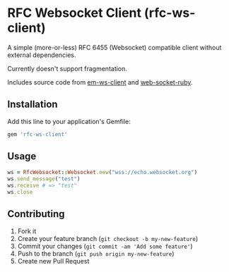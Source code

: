 # RFC Websocket Client (rfc-ws-client)

A simple (more-or-less) RFC 6455 (Websocket) compatible client without external dependencies.

Currently doesn't support fragmentation.

Includes source code from [em-ws-client](https://github.com/dansimpson/em-ws-client) and [web-socket-ruby](https://github.com/gimite/web-socket-ruby).

## Installation

Add this line to your application's Gemfile:

```ruby
gem 'rfc-ws-client'
```

## Usage

```ruby
ws = RfcWebsocket::Websocket.new("wss://echo.websocket.org")
ws.send_message("test")
ws.receive # => "test"
ws.close
```

## Contributing

1. Fork it
2. Create your feature branch (`git checkout -b my-new-feature`)
3. Commit your changes (`git commit -am 'Add some feature'`)
4. Push to the branch (`git push origin my-new-feature`)
5. Create new Pull Request
